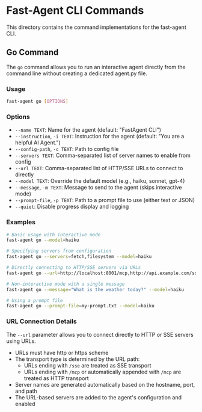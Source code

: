 # Fast-Agent CLI Commands

This directory contains the command implementations for the fast-agent CLI.

## Go Command

The `go` command allows you to run an interactive agent directly from the command line without
creating a dedicated agent.py file.

### Usage

```bash
fast-agent go [OPTIONS]
```

### Options

- `--name TEXT`: Name for the agent (default: "FastAgent CLI")
- `--instruction`, `-i TEXT`: Instruction for the agent (default: "You are a helpful AI Agent.")
- `--config-path`, `-c TEXT`: Path to config file
- `--servers TEXT`: Comma-separated list of server names to enable from config
- `--url TEXT`: Comma-separated list of HTTP/SSE URLs to connect to directly
- `--model TEXT`: Override the default model (e.g., haiku, sonnet, gpt-4)
- `--message`, `-m TEXT`: Message to send to the agent (skips interactive mode)
- `--prompt-file`, `-p TEXT`: Path to a prompt file to use (either text or JSON)
- `--quiet`: Disable progress display and logging

### Examples

```bash
# Basic usage with interactive mode
fast-agent go --model=haiku

# Specifying servers from configuration
fast-agent go --servers=fetch,filesystem --model=haiku

# Directly connecting to HTTP/SSE servers via URLs
fast-agent go --url=http://localhost:8001/mcp,http://api.example.com/sse

# Non-interactive mode with a single message
fast-agent go --message="What is the weather today?" --model=haiku

# Using a prompt file
fast-agent go --prompt-file=my-prompt.txt --model=haiku
```

### URL Connection Details

The `--url` parameter allows you to connect directly to HTTP or SSE servers using URLs.

- URLs must have http or https scheme
- The transport type is determined by the URL path:
  - URLs ending with `/sse` are treated as SSE transport
  - URLs ending with `/mcp` or automatically appended with `/mcp` are treated as HTTP transport
- Server names are generated automatically based on the hostname, port, and path
- The URL-based servers are added to the agent's configuration and enabled